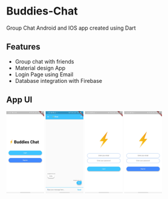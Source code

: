 # Buddies-Chat
Group Chat Android and IOS app created using Dart

## Features
* Group chat with friends
* Material design App
* Login Page using Email
* Database integration with Firebase

## App UI
<img src="./images/home.jpg" alt="Home" width="100"/> <img src="./images/chat.jpg" alt="Chat" width="100"/>
<img src="./images/login.jpg" alt="Login" width="100"/> <img src="./images/register.jpg" alt="Register" width="100"/>



